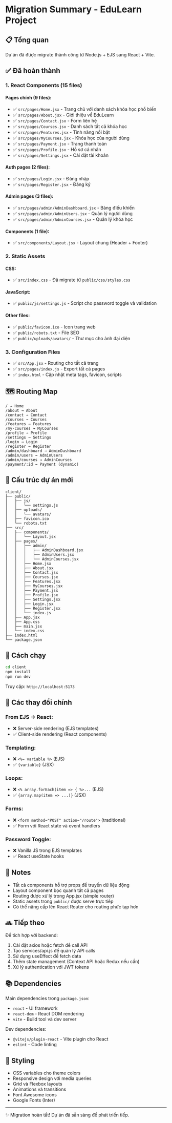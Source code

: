 # Migration Summary - EduLearn Project

## 📋 Tổng quan

Dự án đã được migrate thành công từ Node.js + EJS sang React + Vite.

## ✅ Đã hoàn thành

### 1. React Components (15 files)

#### Pages chính (9 files):

- ✅ `src/pages/Home.jsx` - Trang chủ với danh sách khóa học phổ biến
- ✅ `src/pages/About.jsx` - Giới thiệu về EduLearn
- ✅ `src/pages/Contact.jsx` - Form liên hệ
- ✅ `src/pages/Courses.jsx` - Danh sách tất cả khóa học
- ✅ `src/pages/Features.jsx` - Tính năng nổi bật
- ✅ `src/pages/MyCourses.jsx` - Khóa học của người dùng
- ✅ `src/pages/Payment.jsx` - Trang thanh toán
- ✅ `src/pages/Profile.jsx` - Hồ sơ cá nhân
- ✅ `src/pages/Settings.jsx` - Cài đặt tài khoản

#### Auth pages (2 files):

- ✅ `src/pages/Login.jsx` - Đăng nhập
- ✅ `src/pages/Register.jsx` - Đăng ký

#### Admin pages (3 files):

- ✅ `src/pages/admin/AdminDashboard.jsx` - Bảng điều khiển
- ✅ `src/pages/admin/AdminUsers.jsx` - Quản lý người dùng
- ✅ `src/pages/admin/AdminCourses.jsx` - Quản lý khóa học

#### Components (1 file):

- ✅ `src/components/Layout.jsx` - Layout chung (Header + Footer)

### 2. Static Assets

#### CSS:

- ✅ `src/index.css` - Đã migrate từ `public/css/styles.css`

#### JavaScript:

- ✅ `public/js/settings.js` - Script cho password toggle và validation

#### Other files:

- ✅ `public/favicon.ico` - Icon trang web
- ✅ `public/robots.txt` - File SEO
- ✅ `public/uploads/avatars/` - Thư mục cho ảnh đại diện

### 3. Configuration Files

- ✅ `src/App.jsx` - Routing cho tất cả trang
- ✅ `src/pages/index.js` - Export tất cả pages
- ✅ `index.html` - Cập nhật meta tags, favicon, scripts

## 🗺️ Routing Map

```
/ → Home
/about → About
/contact → Contact
/courses → Courses
/features → Features
/my-courses → MyCourses
/profile → Profile
/settings → Settings
/login → Login
/register → Register
/admin/dashboard → AdminDashboard
/admin/users → AdminUsers
/admin/courses → AdminCourses
/payment/:id → Payment (dynamic)
```

## 📁 Cấu trúc dự án mới

```
client/
├── public/
│   ├── js/
│   │   └── settings.js
│   ├── uploads/
│   │   └── avatars/
│   ├── favicon.ico
│   └── robots.txt
├── src/
│   ├── components/
│   │   └── Layout.jsx
│   ├── pages/
│   │   ├── admin/
│   │   │   ├── AdminDashboard.jsx
│   │   │   ├── AdminUsers.jsx
│   │   │   └── AdminCourses.jsx
│   │   ├── Home.jsx
│   │   ├── About.jsx
│   │   ├── Contact.jsx
│   │   ├── Courses.jsx
│   │   ├── Features.jsx
│   │   ├── MyCourses.jsx
│   │   ├── Payment.jsx
│   │   ├── Profile.jsx
│   │   ├── Settings.jsx
│   │   ├── Login.jsx
│   │   ├── Register.jsx
│   │   └── index.js
│   ├── App.jsx
│   ├── App.css
│   ├── main.jsx
│   └── index.css
├── index.html
└── package.json
```

## 🚀 Cách chạy

```bash
cd client
npm install
npm run dev
```

Truy cập: `http://localhost:5173`

## 🔄 Các thay đổi chính

### From EJS → React:

- ❌ Server-side rendering (EJS templates)
- ✅ Client-side rendering (React components)

### Templating:

- ❌ `<%= variable %>` (EJS)
- ✅ `{variable}` (JSX)

### Loops:

- ❌ `<% array.forEach(item => { %>...` (EJS)
- ✅ `{array.map(item => ...)}` (JSX)

### Forms:

- ❌ `<form method="POST" action="/route">` (traditional)
- ✅ Form với React state và event handlers

### Password Toggle:

- ❌ Vanilla JS trong EJS templates
- ✅ React useState hooks

## 📝 Notes

- Tất cả components hỗ trợ props để truyền dữ liệu động
- Layout component bọc quanh tất cả pages
- Routing được xử lý trong App.jsx (simple router)
- Static assets trong `public/` được serve trực tiếp
- Có thể nâng cấp lên React Router cho routing phức tạp hơn

## 🔜 Tiếp theo

Để tích hợp với backend:

1. Cài đặt axios hoặc fetch để call API
2. Tạo services/api.js để quản lý API calls
3. Sử dụng useEffect để fetch data
4. Thêm state management (Context API hoặc Redux nếu cần)
5. Xử lý authentication với JWT tokens

## 📚 Dependencies

Main dependencies trong `package.json`:

- `react` - UI framework
- `react-dom` - React DOM rendering
- `vite` - Build tool và dev server

Dev dependencies:

- `@vitejs/plugin-react` - Vite plugin cho React
- `eslint` - Code linting

## 🎨 Styling

- CSS variables cho theme colors
- Responsive design với media queries
- Grid và Flexbox layouts
- Animations và transitions
- Font Awesome icons
- Google Fonts (Inter)

---

✨ Migration hoàn tất! Dự án đã sẵn sàng để phát triển tiếp.
